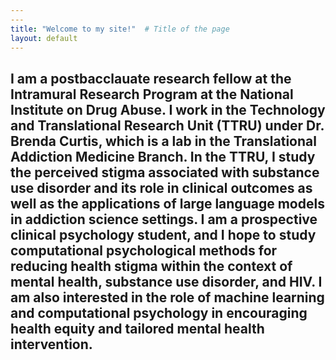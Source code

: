 ```yaml
---
---
title: "Welcome to my site!"  # Title of the page
layout: default
---
```

I am a postbacclauate research fellow at the Intramural Research Program at the National Institute on Drug Abuse. I work in the Technology and Translational Research Unit (TTRU) under Dr. Brenda Curtis, which is a lab in the Translational Addiction Medicine Branch. In the TTRU, I study the perceived stigma associated with substance use disorder and its role in clinical outcomes as well as the applications of large language models in addiction science settings. I am a prospective clinical psychology student, and I hope to study computational psychological methods for reducing health stigma within the context of mental health, substance use disorder, and HIV. I am also interested in the role of machine learning and computational psychology in encouraging health equity and tailored mental health intervention.
---
